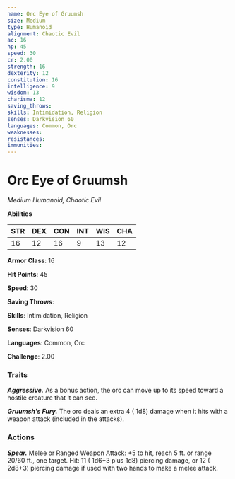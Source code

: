 ```yaml
---
name: Orc Eye of Gruumsh
size: Medium
type: Humanoid
alignment: Chaotic Evil
ac: 16
hp: 45
speed: 30
cr: 2.00
strength: 16
dexterity: 12
constitution: 16
intelligence: 9
wisdom: 13
charisma: 12
saving_throws: 
skills: Intimidation, Religion
senses: Darkvision 60
languages: Common, Orc
weaknesses:
resistances:
immunities:
---
```


# Orc Eye of Gruumsh

*Medium Humanoid, Chaotic Evil*

**Abilities**

| STR | DEX | CON | INT | WIS | CHA |
| --- | --- | --- | --- | --- | --- |
| 16 | 12 | 16 | 9 | 13 | 12 |

**Armor Class**: 16

**Hit Points**: 45

**Speed**: 30

**Saving Throws**: 

**Skills**: Intimidation, Religion

**Senses**: Darkvision 60

**Languages**: Common, Orc

**Challenge**: 2.00


### Traits
***Aggressive.*** As a bonus action, the orc can move up to its speed toward a hostile creature that it can see.

***Gruumsh's Fury.*** The orc deals an extra 4 ( 1d8) damage when it hits with a weapon attack (included in the attacks).


### Actions
***Spear.*** Melee or Ranged Weapon Attack:  +5 to hit, reach 5 ft. or range 20/60 ft., one target. Hit: 11 ( 1d6+3 plus  1d8) piercing damage, or 12 ( 2d8+3) piercing damage if used with two hands to make a melee attack.

